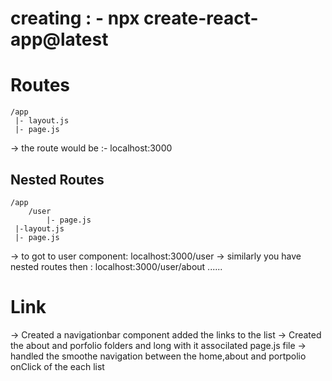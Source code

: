 # creating : - npx create-react-app@latest

# Routes

    /app
     |- layout.js
     |- page.js

-> the route would be :- localhost:3000

## Nested Routes

    /app
    	/user
    		|- page.js
     |-layout.js
     |- page.js

-> to got to user component: localhost:3000/user
-> similarly you have nested routes then : localhost:3000/user/about ......

# Link

-> Created a navigationbar component added the links to the list
-> Created the about and porfolio folders and long with it associlated page.js file
-> handled the smoothe navigation between the home,about and portpolio onClick of the each list
